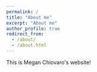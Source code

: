 ```yaml
---
permalink: /
title: "About me"
excerpt: "About me"
author_profile: true
redirect_from:
  - /about/
  - /about.html
---
```


This is Megan Chiovaro's website!
